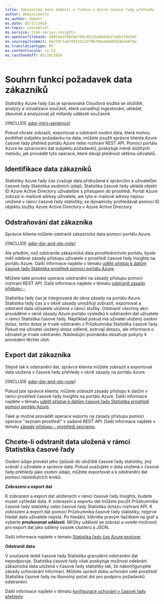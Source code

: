 ```yaml
---
title: Zákaznická data žádosti o funkce v Azure časové řady přehledy
author: dominicbetts
ms.author: dobett
ms.date: 05/17/2018
ms.topic: conceptual
ms.service: time-series-insights
ms.openlocfilehash: d99febdf88fdbf66c45c2ba9b0ab274db1fde185
ms.sourcegitcommit: b6319f1a87d9316122f96769aab0d92b46a6879a
ms.translationtype: MT
ms.contentlocale: cs-CZ
ms.lasthandoff: 05/20/2018
---
```

# <a name="summary-of-customer-data-request-features"></a>Souhrn funkcí požadavek data zákazníků

Statistiky Azure řady čas je spravovaná Cloudová služba se úložiště, analýzy a vizualizace součásti, které usnadňují ingestování, ukládat, zkoumat a analyzovat až miliardy událostí současně.

[!INCLUDE [gdpr-intro-sentence](../../includes/gdpr-intro-sentence.md)]

Pokud chcete zobrazit, exportovat a odstranit osobní data, která mohou podléhat subjektu požadavku na data, můžete použít správce klienta Azure časové řady přehled portálu Azure nebo rozhraní REST API. Pomocí portálu Azure ke zpracování dat subjektu požadavků, poskytuje méně složitých metodu, jak provádět tyto operace, které dávají přednost většina uživatelů.

## <a name="identifying-customer-data"></a>Identifikace data zákazníků

Statistiky Azure řady čas zvažuje data přidružená k správcům a uživatelům časové řady Statistika osobních údajů. Statistika časové řady ukládá objekt ID Azure Active Directory uživatelům s přístupem do prostředí. Portál Azure zobrazí e-mailové adresy uživatele, ale tyto e-mailové adresy nejsou uložené v rámci časové řady statistiky, se dynamicky prohledávat pomocí ID objektu služby Azure Active Directory v Azure Active Directory.

## <a name="deleting-customer-data"></a>Odstraňování dat zákazníka

Správce klienta můžete odstranit zákaznická data pomocí portálu Azure.

[!INCLUDE [gdpr-dsr-and-stp-note](../../includes/gdpr-dsr-and-stp-note.md)]

Ale předtím, než odstraníte zákaznická data prostřednictvím portálu, byste měli odebrat zásady přístupu uživatele z prostředí časové řady Insights na portálu Azure. Další informace najdete v tématu [udělit přístup k datům časové řady Statistika prostředí pomocí portálu Azure](time-series-insights-data-access.md).

Můžete také provést operace odstranění na zásady přístupu pomocí rozhraní REST API. Další informace najdete v tématu [odstranit zásady přístupu -](https://docs.microsoft.com/rest/api/time-series-insights-management/accesspolicies/delete).

Statistika řady čas je integrovaná do okna zásady na portálu Azure. Statistika řady čas a v okně zásady umožňují zobrazit, exportovat a odstranit data uživatele uložená v rámci služby. Odstranit všechny akci prováděné v okně zásady Azure portálu výsledků k odstranění dat uživatele v rámci Statistika časové řady. Například pokud má uživatel uložený osobní dotaz, tento dotaz je trvale odstraněn z Průzkumníka Statistika časové řady. Pokud má uživatel uložený dotaz sdílené, potrvají dotazu, ale informace o uživateli je trvale odstraněn. Následující poznámka obsahuje pokyny k provedení těchto úloh.

## <a name="exporting-customer-data"></a>Export dat zákazníka

Stejně tak k odstranění dat, správce klienta můžete zobrazit a exportovat data uložená v časové řady přehledy v okně zásady na portálu Azure.

[!INCLUDE [gdpr-dsr-and-stp-note](../../includes/gdpr-dsr-and-stp-note.md)]

Pokud jste správce klienta, můžete zobrazit zásady přístupu k datům v rámci prostředí časové řady Insights na portálu Azure. Další informace najdete v tématu [udělit přístup k datům časové řady Statistika prostředí pomocí portálu Azure](time-series-insights-data-access.md).

Také je možné provádět operace exportu na zásady přístupu pomocí operace "seznam prostředí" v zadané REST API. Další informace najdete v tématu [zásady přístupu - prostředí seznamu](https://docs.microsoft.com/rest/api/time-series-insights-management/accesspolicies/listbyenvironment).

## <a name="to-delete-data-stored-within-time-series-insights"></a>Chcete-li odstranit data uložená v rámci Statistika časové řady

Osobní údaje provést jeho způsob do úložiště časové řady statistiky, jiný scénář z uživatele a správce data. Pokud uvažujete o data uložená v časové řady přehledy jako osobní údaje, můžete exportovat a k odstranění dat pomocí následujících kroků:

**Zobrazení a export dat**

K zobrazení a export dat uložených v rámci časové řady Insights, budete muset vyhledat data. K zobrazení a exportu dat můžete použít Průzkumníka časové řady statistiky nebo časové řady Statistika dotazu rozhraní API. K zobrazení a export dat pomocí Průzkumníka časové řady statistiky, nejprve hledat data uživatele nejistá. Po hledání, klikněte pravým tlačítkem na graf a vyberte **prozkoumat události**. Mřížky události se zobrazí a uvede možnosti pro export dat jako sdílený svazek clusteru a JSON.

Další informace najdete v tématu [Statistika řady čas Azure explorer](time-series-insights-explorer.md).

**Odstranit data**

V současné době časové řady Statistika granulární odstranění dat nepodporuje. Statistika časové řady však poskytuje možnost odebrání zákaznická data uložená v časové řady statistiky tak, že nakonfigurujete zásady uchovávání informací. Můžete upravit dobu uchování celé prostředí Statistika časové řady na libovolný počet dní pro podporu požadavků odstranění.

Další informace najdete v tématu [konfigurace uchování v časové řady přehledy](time-series-insights-how-to-configure-retention.md).